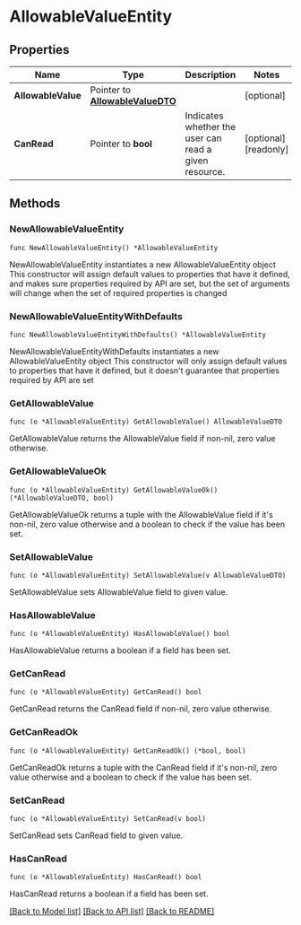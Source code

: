 # AllowableValueEntity

## Properties

Name | Type | Description | Notes
------------ | ------------- | ------------- | -------------
**AllowableValue** | Pointer to [**AllowableValueDTO**](AllowableValueDTO.md) |  | [optional] 
**CanRead** | Pointer to **bool** | Indicates whether the user can read a given resource. | [optional] [readonly] 

## Methods

### NewAllowableValueEntity

`func NewAllowableValueEntity() *AllowableValueEntity`

NewAllowableValueEntity instantiates a new AllowableValueEntity object
This constructor will assign default values to properties that have it defined,
and makes sure properties required by API are set, but the set of arguments
will change when the set of required properties is changed

### NewAllowableValueEntityWithDefaults

`func NewAllowableValueEntityWithDefaults() *AllowableValueEntity`

NewAllowableValueEntityWithDefaults instantiates a new AllowableValueEntity object
This constructor will only assign default values to properties that have it defined,
but it doesn't guarantee that properties required by API are set

### GetAllowableValue

`func (o *AllowableValueEntity) GetAllowableValue() AllowableValueDTO`

GetAllowableValue returns the AllowableValue field if non-nil, zero value otherwise.

### GetAllowableValueOk

`func (o *AllowableValueEntity) GetAllowableValueOk() (*AllowableValueDTO, bool)`

GetAllowableValueOk returns a tuple with the AllowableValue field if it's non-nil, zero value otherwise
and a boolean to check if the value has been set.

### SetAllowableValue

`func (o *AllowableValueEntity) SetAllowableValue(v AllowableValueDTO)`

SetAllowableValue sets AllowableValue field to given value.

### HasAllowableValue

`func (o *AllowableValueEntity) HasAllowableValue() bool`

HasAllowableValue returns a boolean if a field has been set.

### GetCanRead

`func (o *AllowableValueEntity) GetCanRead() bool`

GetCanRead returns the CanRead field if non-nil, zero value otherwise.

### GetCanReadOk

`func (o *AllowableValueEntity) GetCanReadOk() (*bool, bool)`

GetCanReadOk returns a tuple with the CanRead field if it's non-nil, zero value otherwise
and a boolean to check if the value has been set.

### SetCanRead

`func (o *AllowableValueEntity) SetCanRead(v bool)`

SetCanRead sets CanRead field to given value.

### HasCanRead

`func (o *AllowableValueEntity) HasCanRead() bool`

HasCanRead returns a boolean if a field has been set.


[[Back to Model list]](../README.md#documentation-for-models) [[Back to API list]](../README.md#documentation-for-api-endpoints) [[Back to README]](../README.md)


